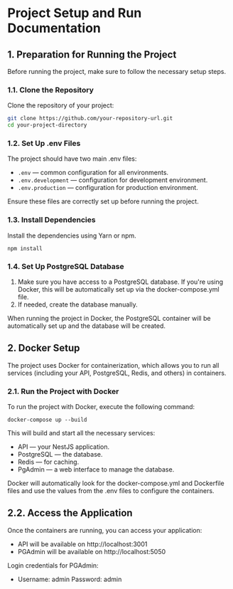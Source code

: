 # Project Setup and Run Documentation

## 1. **Preparation for Running the Project**

Before running the project, make sure to follow the necessary setup steps.

### 1.1. Clone the Repository

Clone the repository of your project:

```bash
git clone https://github.com/your-repository-url.git
cd your-project-directory
```

### 1.2. Set Up .env Files

The project should have two main .env files:

- `.env` — common configuration for all environments.
- `.env.development` — configuration for development environment.
- `.env.production` — configuration for production environment.

Ensure these files are correctly set up before running the project.

### 1.3. Install Dependencies

Install the dependencies using Yarn or npm.

```
npm install
```

### 1.4. Set Up PostgreSQL Database

1. Make sure you have access to a PostgreSQL database. If you're using Docker, this will be automatically set up via the docker-compose.yml file.
2. If needed, create the database manually.

When running the project in Docker, the PostgreSQL container will be automatically set up and the database will be created.

## 2. Docker Setup

The project uses Docker for containerization, which allows you to run all services (including your API, PostgreSQL, Redis, and others) in containers.

### 2.1. Run the Project with Docker

To run the project with Docker, execute the following command:

```
docker-compose up --build
```

This will build and start all the necessary services:

- API — your NestJS application.
- PostgreSQL — the database.
- Redis — for caching.
- PgAdmin — a web interface to manage the database.

Docker will automatically look for the docker-compose.yml and Dockerfile files and use the values from the .env files to configure the containers.

## 2.2. Access the Application

Once the containers are running, you can access your application:

- API will be available on http://localhost:3001
- PGAdmin will be available on http://localhost:5050

Login credentials for PGAdmin:

- Username: admin
  Password: admin
